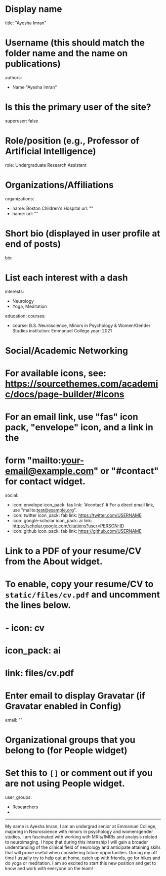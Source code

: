 # Display name
title: "Ayesha Imran"

# Username (this should match the folder name and the name on publications)
authors:
- Name "Ayesha Imran"

# Is this the primary user of the site?
superuser: false

# Role/position (e.g., Professor of Artificial Intelligence)
role: Undergraduate Research Assistant

# Organizations/Affiliations
organizations:
- name: Boston Children's Hospital 
  url: ""
- name: 
  url: ""

# Short bio (displayed in user profile at end of posts)
bio:

# List each interest with a dash
interests:
- Neurology
- Yoga, Meditation

education:
  courses:
  - course: B.S. Neuroscience, Minors in Psychology & Women/Gender Studies
    institution: Emmanuel College
    year: 2021

# Social/Academic Networking
# For available icons, see: https://sourcethemes.com/academic/docs/page-builder/#icons
#   For an email link, use "fas" icon pack, "envelope" icon, and a link in the
#   form "mailto:your-email@example.com" or "#contact" for contact widget.
social:
- icon: envelope
  icon_pack: fas
  link: '#contact'  # For a direct email link, use "mailto:test@example.org".
- icon: twitter
  icon_pack: fab
  link: https://twitter.com/USERNAME
- icon: google-scholar
  icon_pack: ai
  link: https://scholar.google.com/citations?user=PERSON-ID
- icon: github
  icon_pack: fab
  link: https://github.com/USERNAME
# Link to a PDF of your resume/CV from the About widget.
# To enable, copy your resume/CV to `static/files/cv.pdf` and uncomment the lines below.
# - icon: cv
#   icon_pack: ai
#   link: files/cv.pdf

# Enter email to display Gravatar (if Gravatar enabled in Config)
email: ""

# Organizational groups that you belong to (for People widget)
#   Set this to `[]` or comment out if you are not using People widget.
user_groups:
- Researchers
- 
---

​My name is Ayesha Imran, I am an undergrad senior at Emmanuel College, majoring in Neuroscience with minors in psychology and women/gender studies. I am fascinated with working with MRIs/fMRIs and analysis related to neuroimaging. I hope that during this internship I will gain a broader understanding of the clinical field of neurology and anticipate attaining skills that will prove useful when considering future opportunities. During my off time I usually try to help out at home, catch up with friends, go for hikes and do yoga or meditation. I am so excited to start this new position and get to know and work with everyone on the team!

